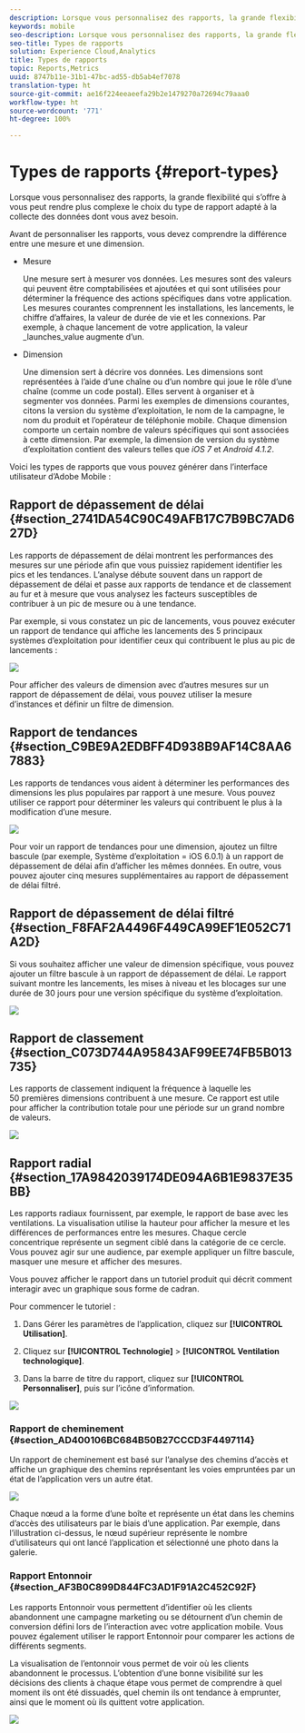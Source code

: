 ```yaml
---
description: Lorsque vous personnalisez des rapports, la grande flexibilité qui s’offre à vous peut rendre plus complexe le choix du type de rapport adapté à la collecte des données dont vous avez besoin.
keywords: mobile
seo-description: Lorsque vous personnalisez des rapports, la grande flexibilité qui s’offre à vous peut rendre plus complexe le choix du type de rapport adapté à la collecte des données dont vous avez besoin.
seo-title: Types de rapports
solution: Experience Cloud,Analytics
title: Types de rapports
topic: Reports,Metrics
uuid: 8747b11e-31b1-47bc-ad55-db5ab4ef7078
translation-type: ht
source-git-commit: ae16f224eeaeefa29b2e1479270a72694c79aaa0
workflow-type: ht
source-wordcount: '771'
ht-degree: 100%

---
```



# Types de rapports {#report-types}

Lorsque vous personnalisez des rapports, la grande flexibilité qui s’offre à vous peut rendre plus complexe le choix du type de rapport adapté à la collecte des données dont vous avez besoin.

Avant de personnaliser les rapports, vous devez comprendre la différence entre une mesure et une dimension.

* Mesure

   Une mesure sert à mesurer vos données. Les mesures sont des valeurs qui peuvent être comptabilisées et ajoutées et qui sont utilisées pour déterminer la fréquence des actions spécifiques dans votre application. Les mesures courantes comprennent les installations, les lancements, le chiffre d’affaires, la valeur de durée de vie et les connexions. Par exemple, à chaque lancement de votre application,  la valeur  _launches_value augmente d’un.

* Dimension

   Une dimension sert à décrire vos données. Les dimensions sont représentées à l’aide d’une chaîne ou d’un nombre qui joue le rôle d’une chaîne (comme un code postal). Elles servent à organiser et à segmenter vos données. Parmi les exemples de dimensions courantes, citons la version du système d’exploitation, le nom de la campagne, le nom du produit et l’opérateur de téléphonie mobile. Chaque dimension comporte un certain nombre de valeurs spécifiques qui sont associées à cette dimension. Par exemple, la dimension de version du système d’exploitation contient des valeurs telles que _iOS 7_ et _Android 4.1.2_.

Voici les types de rapports que vous pouvez générer dans l’interface utilisateur d’Adobe Mobile :

## Rapport de dépassement de délai {#section_2741DA54C90C49AFB17C7B9BC7AD627D}

Les rapports de dépassement de délai montrent les performances des mesures sur une période afin que vous puissiez rapidement identifier les pics et les tendances. L’analyse débute souvent dans un rapport de dépassement de délai et passe aux rapports de tendance et de classement au fur et à mesure que vous analysez les facteurs susceptibles de contribuer à un pic de mesure ou à une tendance.

Par exemple, si vous constatez un pic de lancements, vous pouvez exécuter un rapport de tendance qui affiche les lancements des 5 principaux systèmes d’exploitation pour identifier ceux qui contribuent le plus au pic de lancements :

![](assets/overtime.png)

Pour afficher des valeurs de dimension avec d’autres mesures sur un rapport de dépassement de délai, vous pouvez utiliser la mesure d’instances et définir un filtre de dimension.

## Rapport de tendances  {#section_C9BE9A2EDBFF4D938B9AF14C8AA67883}

Les rapports de tendances vous aident à déterminer les performances des dimensions les plus populaires par rapport à une mesure. Vous pouvez utiliser ce rapport pour déterminer les valeurs qui contribuent le plus à la modification d’une mesure.

![](assets/trended.png)

Pour voir un rapport de tendances pour une dimension, ajoutez un filtre bascule (par exemple, Système d’exploitation = iOS 6.0.1) à un rapport de dépassement de délai afin d’afficher les mêmes données. En outre, vous pouvez ajouter cinq mesures supplémentaires au rapport de dépassement de délai filtré.

## Rapport de dépassement de délai filtré {#section_F8FAF2A4496F449CA99EF1E052C71A2D}

Si vous souhaitez afficher une valeur de dimension spécifique, vous pouvez ajouter un filtre bascule à un rapport de dépassement de délai. Le rapport suivant montre les lancements, les mises à niveau et les blocages sur une durée de 30 jours pour une version spécifique du système d’exploitation.

![](assets/overtime-filter.png)

## Rapport de classement {#section_C073D744A95843AF99EE74FB5B013735}

Les rapports de classement indiquent la fréquence à laquelle les 50 premières dimensions contribuent à une mesure. Ce rapport est utile pour afficher la contribution totale pour une période sur un grand nombre de valeurs.

![](assets/ranked.png)

## Rapport radial  {#section_17A9842039174DE094A6B1E9837E35BB}

Les rapports radiaux fournissent, par exemple, le rapport de base avec les ventilations. La visualisation utilise la hauteur pour afficher la mesure et les différences de performances entre les mesures. Chaque cercle concentrique représente un segment ciblé dans la catégorie de ce cercle. Vous pouvez agir sur une audience, par exemple appliquer un filtre bascule, masquer une mesure et afficher des mesures.

Vous pouvez afficher le rapport dans un tutoriel produit qui décrit comment interagir avec un graphique sous forme de cadran.

Pour commencer le tutoriel :

1. Dans Gérer les paramètres de l’application, cliquez sur **[!UICONTROL Utilisation]**.

1. Cliquez sur **[!UICONTROL Technologie]** > **[!UICONTROL Ventilation technologique]**.
1. Dans la barre de titre du rapport, cliquez sur **[!UICONTROL Personnaliser]**, puis sur l’icône d’information.

![](assets/report_technology.png)

### Rapport de cheminement {#section_AD400106BC684B50B27CCCD3F4497114}

Un rapport de cheminement est basé sur l’analyse des chemins d’accès et affiche un graphique des chemins représentant les voies empruntées par un état de l’application vers un autre état.

![](assets/action_paths.png)

Chaque nœud a la forme d’une boîte et représente un état dans les chemins d’accès des utilisateurs par le biais d’une application. Par exemple, dans l’illustration ci-dessus, le nœud supérieur représente le nombre d’utilisateurs qui ont lancé l’application et sélectionné une photo dans la galerie.

### Rapport Entonnoir  {#section_AF3B0C899D844FC3AD1F91A2C452C92F}

Les rapports Entonnoir vous permettent d’identifier où les clients abandonnent une campagne marketing ou se détournent d’un chemin de conversion défini lors de l’interaction avec votre application mobile. Vous pouvez également utiliser le rapport Entonnoir pour comparer les actions de différents segments.

La visualisation de l’entonnoir vous permet de voir où les clients abandonnent le processus. L’obtention d’une bonne visibilité sur les décisions des clients à chaque étape vous permet de comprendre à quel moment ils ont été dissuadés, quel chemin ils ont tendance à emprunter, ainsi que le moment où ils quittent votre application.

![](assets/funnel.png)
